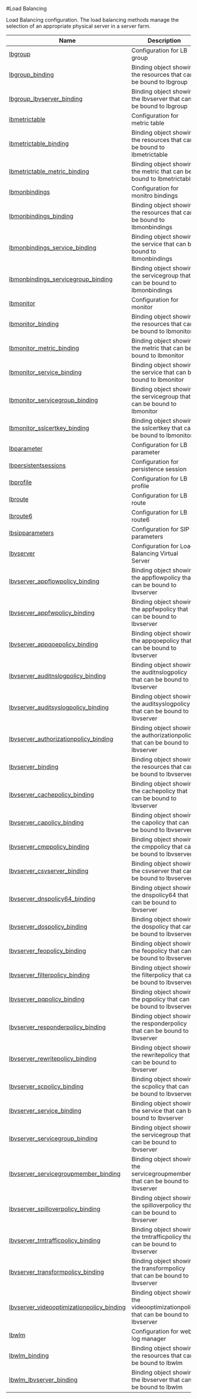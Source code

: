 #Load Balancing

Load Balancing configuration. The load balancing methods manage the selection of an appropriate physical server in a server farm.


<table><thead><tr><th>Name</th><th>Description</th></tr></thead><tbody><tr><td><a href="../../../configuration/load-balancing/lbgroup/lbgroup">lbgroup</a></td><td>Configuration for LB group</td><tr><tr><td><a href="../../../configuration/load-balancing/lbgroup_binding/lbgroup_binding">lbgroup_binding</a></td><td>Binding object showing the resources that can be bound to lbgroup</td><tr><tr><td><a href="../../../configuration/load-balancing/lbgroup_lbvserver_binding/lbgroup_lbvserver_binding">lbgroup_lbvserver_binding</a></td><td>Binding object showing the lbvserver that can be bound to lbgroup</td><tr><tr><td><a href="../../../configuration/load-balancing/lbmetrictable/lbmetrictable">lbmetrictable</a></td><td>Configuration for metric table</td><tr><tr><td><a href="../../../configuration/load-balancing/lbmetrictable_binding/lbmetrictable_binding">lbmetrictable_binding</a></td><td>Binding object showing the resources that can be bound to lbmetrictable</td><tr><tr><td><a href="../../../configuration/load-balancing/lbmetrictable_metric_binding/lbmetrictable_metric_binding">lbmetrictable_metric_binding</a></td><td>Binding object showing the metric that can be bound to lbmetrictable</td><tr><tr><td><a href="../../../configuration/load-balancing/lbmonbindings/lbmonbindings">lbmonbindings</a></td><td>Configuration for monitro bindings</td><tr><tr><td><a href="../../../configuration/load-balancing/lbmonbindings_binding/lbmonbindings_binding">lbmonbindings_binding</a></td><td>Binding object showing the resources that can be bound to lbmonbindings</td><tr><tr><td><a href="../../../configuration/load-balancing/lbmonbindings_service_binding/lbmonbindings_service_binding">lbmonbindings_service_binding</a></td><td>Binding object showing the service that can be bound to lbmonbindings</td><tr><tr><td><a href="../../../configuration/load-balancing/lbmonbindings_servicegroup_binding/lbmonbindings_servicegroup_binding">lbmonbindings_servicegroup_binding</a></td><td>Binding object showing the servicegroup that can be bound to lbmonbindings</td><tr><tr><td><a href="../../../configuration/load-balancing/lbmonitor/lbmonitor">lbmonitor</a></td><td>Configuration for monitor</td><tr><tr><td><a href="../../../configuration/load-balancing/lbmonitor_binding/lbmonitor_binding">lbmonitor_binding</a></td><td>Binding object showing the resources that can be bound to lbmonitor</td><tr><tr><td><a href="../../../configuration/load-balancing/lbmonitor_metric_binding/lbmonitor_metric_binding">lbmonitor_metric_binding</a></td><td>Binding object showing the metric that can be bound to lbmonitor</td><tr><tr><td><a href="../../../configuration/load-balancing/lbmonitor_service_binding/lbmonitor_service_binding">lbmonitor_service_binding</a></td><td>Binding object showing the service that can be bound to lbmonitor</td><tr><tr><td><a href="../../../configuration/load-balancing/lbmonitor_servicegroup_binding/lbmonitor_servicegroup_binding">lbmonitor_servicegroup_binding</a></td><td>Binding object showing the servicegroup that can be bound to lbmonitor</td><tr><tr><td><a href="../../../configuration/load-balancing/lbmonitor_sslcertkey_binding/lbmonitor_sslcertkey_binding">lbmonitor_sslcertkey_binding</a></td><td>Binding object showing the sslcertkey that can be bound to lbmonitor</td><tr><tr><td><a href="../../../configuration/load-balancing/lbparameter/lbparameter">lbparameter</a></td><td>Configuration for LB parameter</td><tr><tr><td><a href="../../../configuration/load-balancing/lbpersistentsessions/lbpersistentsessions">lbpersistentsessions</a></td><td>Configuration for persistence session</td><tr><tr><td><a href="../../../configuration/load-balancing/lbprofile/lbprofile">lbprofile</a></td><td>Configuration for LB profile</td><tr><tr><td><a href="../../../configuration/load-balancing/lbroute/lbroute">lbroute</a></td><td>Configuration for LB route</td><tr><tr><td><a href="../../../configuration/load-balancing/lbroute6/lbroute6">lbroute6</a></td><td>Configuration for LB route6</td><tr><tr><td><a href="../../../configuration/load-balancing/lbsipparameters/lbsipparameters">lbsipparameters</a></td><td>Configuration for SIP parameters</td><tr><tr><td><a href="../../../configuration/load-balancing/lbvserver/lbvserver">lbvserver</a></td><td>Configuration for Load Balancing Virtual Server</td><tr><tr><td><a href="../../../configuration/load-balancing/lbvserver_appflowpolicy_binding/lbvserver_appflowpolicy_binding">lbvserver_appflowpolicy_binding</a></td><td>Binding object showing the appflowpolicy that can be bound to lbvserver</td><tr><tr><td><a href="../../../configuration/load-balancing/lbvserver_appfwpolicy_binding/lbvserver_appfwpolicy_binding">lbvserver_appfwpolicy_binding</a></td><td>Binding object showing the appfwpolicy that can be bound to lbvserver</td><tr><tr><td><a href="../../../configuration/load-balancing/lbvserver_appqoepolicy_binding/lbvserver_appqoepolicy_binding">lbvserver_appqoepolicy_binding</a></td><td>Binding object showing the appqoepolicy that can be bound to lbvserver</td><tr><tr><td><a href="../../../configuration/load-balancing/lbvserver_auditnslogpolicy_binding/lbvserver_auditnslogpolicy_binding">lbvserver_auditnslogpolicy_binding</a></td><td>Binding object showing the auditnslogpolicy that can be bound to lbvserver</td><tr><tr><td><a href="../../../configuration/load-balancing/lbvserver_auditsyslogpolicy_binding/lbvserver_auditsyslogpolicy_binding">lbvserver_auditsyslogpolicy_binding</a></td><td>Binding object showing the auditsyslogpolicy that can be bound to lbvserver</td><tr><tr><td><a href="../../../configuration/load-balancing/lbvserver_authorizationpolicy_binding/lbvserver_authorizationpolicy_binding">lbvserver_authorizationpolicy_binding</a></td><td>Binding object showing the authorizationpolicy that can be bound to lbvserver</td><tr><tr><td><a href="../../../configuration/load-balancing/lbvserver_binding/lbvserver_binding">lbvserver_binding</a></td><td>Binding object showing the resources that can be bound to lbvserver</td><tr><tr><td><a href="../../../configuration/load-balancing/lbvserver_cachepolicy_binding/lbvserver_cachepolicy_binding">lbvserver_cachepolicy_binding</a></td><td>Binding object showing the cachepolicy that can be bound to lbvserver</td><tr><tr><td><a href="../../../configuration/load-balancing/lbvserver_capolicy_binding/lbvserver_capolicy_binding">lbvserver_capolicy_binding</a></td><td>Binding object showing the capolicy that can be bound to lbvserver</td><tr><tr><td><a href="../../../configuration/load-balancing/lbvserver_cmppolicy_binding/lbvserver_cmppolicy_binding">lbvserver_cmppolicy_binding</a></td><td>Binding object showing the cmppolicy that can be bound to lbvserver</td><tr><tr><td><a href="../../../configuration/load-balancing/lbvserver_csvserver_binding/lbvserver_csvserver_binding">lbvserver_csvserver_binding</a></td><td>Binding object showing the csvserver that can be bound to lbvserver</td><tr><tr><td><a href="../../../configuration/load-balancing/lbvserver_dnspolicy64_binding/lbvserver_dnspolicy64_binding">lbvserver_dnspolicy64_binding</a></td><td>Binding object showing the dnspolicy64 that can be bound to lbvserver</td><tr><tr><td><a href="../../../configuration/load-balancing/lbvserver_dospolicy_binding/lbvserver_dospolicy_binding">lbvserver_dospolicy_binding</a></td><td>Binding object showing the dospolicy that can be bound to lbvserver</td><tr><tr><td><a href="../../../configuration/load-balancing/lbvserver_feopolicy_binding/lbvserver_feopolicy_binding">lbvserver_feopolicy_binding</a></td><td>Binding object showing the feopolicy that can be bound to lbvserver</td><tr><tr><td><a href="../../../configuration/load-balancing/lbvserver_filterpolicy_binding/lbvserver_filterpolicy_binding">lbvserver_filterpolicy_binding</a></td><td>Binding object showing the filterpolicy that can be bound to lbvserver</td><tr><tr><td><a href="../../../configuration/load-balancing/lbvserver_pqpolicy_binding/lbvserver_pqpolicy_binding">lbvserver_pqpolicy_binding</a></td><td>Binding object showing the pqpolicy that can be bound to lbvserver</td><tr><tr><td><a href="../../../configuration/load-balancing/lbvserver_responderpolicy_binding/lbvserver_responderpolicy_binding">lbvserver_responderpolicy_binding</a></td><td>Binding object showing the responderpolicy that can be bound to lbvserver</td><tr><tr><td><a href="../../../configuration/load-balancing/lbvserver_rewritepolicy_binding/lbvserver_rewritepolicy_binding">lbvserver_rewritepolicy_binding</a></td><td>Binding object showing the rewritepolicy that can be bound to lbvserver</td><tr><tr><td><a href="../../../configuration/load-balancing/lbvserver_scpolicy_binding/lbvserver_scpolicy_binding">lbvserver_scpolicy_binding</a></td><td>Binding object showing the scpolicy that can be bound to lbvserver</td><tr><tr><td><a href="../../../configuration/load-balancing/lbvserver_service_binding/lbvserver_service_binding">lbvserver_service_binding</a></td><td>Binding object showing the service that can be bound to lbvserver</td><tr><tr><td><a href="../../../configuration/load-balancing/lbvserver_servicegroup_binding/lbvserver_servicegroup_binding">lbvserver_servicegroup_binding</a></td><td>Binding object showing the servicegroup that can be bound to lbvserver</td><tr><tr><td><a href="../../../configuration/load-balancing/lbvserver_servicegroupmember_binding/lbvserver_servicegroupmember_binding">lbvserver_servicegroupmember_binding</a></td><td>Binding object showing the servicegroupmember that can be bound to lbvserver</td><tr><tr><td><a href="../../../configuration/load-balancing/lbvserver_spilloverpolicy_binding/lbvserver_spilloverpolicy_binding">lbvserver_spilloverpolicy_binding</a></td><td>Binding object showing the spilloverpolicy that can be bound to lbvserver</td><tr><tr><td><a href="../../../configuration/load-balancing/lbvserver_tmtrafficpolicy_binding/lbvserver_tmtrafficpolicy_binding">lbvserver_tmtrafficpolicy_binding</a></td><td>Binding object showing the tmtrafficpolicy that can be bound to lbvserver</td><tr><tr><td><a href="../../../configuration/load-balancing/lbvserver_transformpolicy_binding/lbvserver_transformpolicy_binding">lbvserver_transformpolicy_binding</a></td><td>Binding object showing the transformpolicy that can be bound to lbvserver</td><tr><tr><td><a href="../../../configuration/load-balancing/lbvserver_videooptimizationpolicy_binding/lbvserver_videooptimizationpolicy_binding">lbvserver_videooptimizationpolicy_binding</a></td><td>Binding object showing the videooptimizationpolicy that can be bound to lbvserver</td><tr><tr><td><a href="../../../configuration/load-balancing/lbwlm/lbwlm">lbwlm</a></td><td>Configuration for web log manager</td><tr><tr><td><a href="../../../configuration/load-balancing/lbwlm_binding/lbwlm_binding">lbwlm_binding</a></td><td>Binding object showing the resources that can be bound to lbwlm</td><tr><tr><td><a href="../../../configuration/load-balancing/lbwlm_lbvserver_binding/lbwlm_lbvserver_binding">lbwlm_lbvserver_binding</a></td><td>Binding object showing the lbvserver that can be bound to lbwlm</td><tr></tbody></table>
